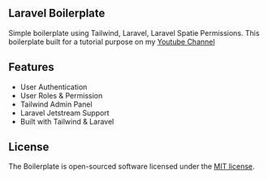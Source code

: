 ## Laravel Boilerplate
Simple boilerplate using Tailwind, Laravel, Laravel Spatie Permissions. This boilerplate built for a tutorial purpose on my [Youtube Channel](https://youtube.com/zakirhossen.com)

## Features
- User Authentication
- User Roles & Permission
- Tailwind Admin Panel
- Laravel Jetstream Support
- Built with Tailwind & Laravel

## License

The Boilerplate is open-sourced software licensed under the [MIT license](/LICENSE).
